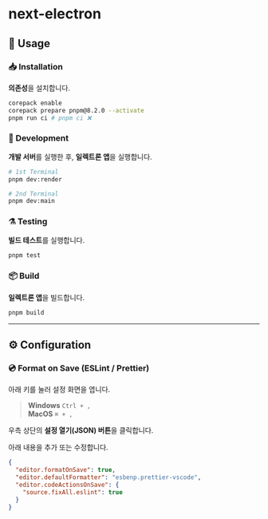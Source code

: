 # next-electron

## 📕 Usage

### 📥 Installation

**의존성**을 설치합니다.

```bash
corepack enable
corepack prepare pnpm@8.2.0 --activate
pnpm run ci # pnpm ci ❌
```

### 🚀 Development

**개발 서버**를 실행한 후, **일렉트론 앱**을 실행합니다.

```bash
# 1st Terminal
pnpm dev:render

# 2nd Terminal
pnpm dev:main
```

### ⚗️ Testing

**빌드 테스트**를 실행합니다.

```bash
pnpm test
```

### 📦 Build

**일렉트론 앱**을 빌드합니다.

```bash
pnpm build
```

---

## ⚙️ Configuration

### 💿 Format on Save (ESLint / Prettier)

아래 키를 눌러 설정 화면을 엽니다.

> **Windows** `Ctrl + ,`<br/> **MacOS** `⌘ + ,`

우측 상단의 **설정 열기(JSON) 버튼**을 클릭합니다.

아래 내용을 추가 또는 수정합니다.

```json
{
  "editor.formatOnSave": true,
  "editor.defaultFormatter": "esbenp.prettier-vscode",
  "editor.codeActionsOnSave": {
    "source.fixAll.eslint": true
  }
}
```
